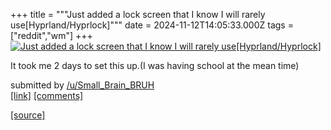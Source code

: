 +++
title = """Just added a lock screen that I know I will rarely use[Hyprland/Hyprlock]"""
date = 2024-11-12T14:05:33.000Z
tags = ["reddit","wm"]
+++
[![Just added a lock screen that I know I will rarely use[Hyprland/Hyprlock]](https://preview.redd.it/home4kyk9h0e1.jpeg?width=640&crop=smart&auto=webp&s=c1b84720c238204b4371efb2b283b89fdc874ca1 "Just added a lock screen that I know I will rarely use[Hyprland/Hyprlock]")](https://www.reddit.com/r/unixporn/comments/1gplgtv/just_added_a_lock_screen_that_i_know_i_will/)

It took me 2 days to set this up.(I was having school at the mean time)

submitted by [/u/Small\_Brain\_BRUH](https://www.reddit.com/user/Small_Brain_BRUH)  
[\[link\]](https://i.redd.it/home4kyk9h0e1.jpeg) [\[comments\]](https://www.reddit.com/r/unixporn/comments/1gplgtv/just_added_a_lock_screen_that_i_know_i_will/)

[[source]](https://www.reddit.com/r/unixporn/comments/1gplgtv/just_added_a_lock_screen_that_i_know_i_will/)
